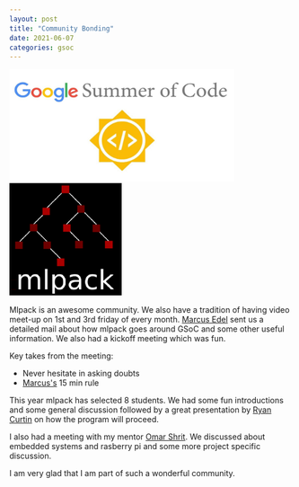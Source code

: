 ```yaml
---
layout: post
title: "Community Bonding"
date: 2021-06-07
categories: gsoc
---
```

<img src="/images/gsoc-logo.png" width=400 height=200>
<img src="/images/mlpack-logo.png">

Mlpack is an awesome community. We also have a tradition of having video meet-up on 1st and 3rd friday of every month.
[Marcus Edel](https://github.com/zoq) sent us a detailed mail about how mlpack goes around GSoC and some other useful information.
We also had a kickoff meeting which was fun.

Key takes from the meeting:
* Never hesitate in asking doubts
* [Marcus's](https://github.com/zoq) 15 min rule

This year mlpack has selected 8 students. We had some fun introductions and some general discussion followed by a great presentation
by [Ryan Curtin](https://github.com/rcurtin) on how the program will proceed.

I also had a meeting with my mentor [Omar Shrit](https://github.com/shrit). We discussed about embedded systems and rasberry pi and
some more project specific discussion.

I am very glad that I am part of such a wonderful community.
